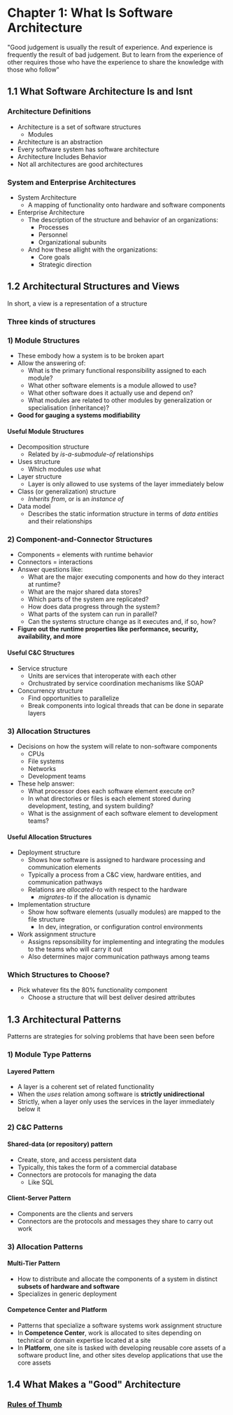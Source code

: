 # Chapter 1: What Is Software Architecture

"Good judgement is usually the result of experience. And experience is frequently the result of bad judgement. But to learn from the experience of other requires those who have the experience to share the knowledge with those who follow"

## 1.1 What Software Architecture Is and Isnt

### Architecture Definitions

* Architecture is a set of software structures
  * Modules
* Architecture is an abstraction
* Every software system has software architecture
* Architecture Includes Behavior
* Not all architectures are good architectures

### System and Enterprise Architectures

* System Architecture
  * A mapping of functionality onto hardware and software components
* Enterprise Architecture
  * The description of the structure and behavior of an organizations:
    * Processes
    * Personnel
    * Organizational subunits
  * And how these allight with the organizations:
    * Core goals
    * Strategic direction

## 1.2 Architectural Structures and Views

In short, a view is a representation of a structure

### Three kinds of structures

### 1) Module Structures

* These embody how a system is to be broken apart
* Allow the answering of:
  * What is the primary functional responsibility assigned to each module?
  * What other software elements is a module allowed to use?
  * What other software does it actually use and depend on?
  * What modules are related to other modules by generalization or specialisation (inheritance)?
* **Good for gauging a systems modifiability**

#### Useful Module Structures

* Decomposition structure
  * Related by *is-a-submodule-of* relationships
* Uses structure
  * Which modules *use* what
* Layer structure
  * Layer is only allowed to use systems of the layer immediately below
* Class (or generalization) structure
  * *Inherits from*, or is an *instance of*
* Data model
  * Describes the static information structure in terms of *data entities* and their relationships

### 2) Component-and-Connector Structures

* Components = elements with runtime behavior
* Connectors = interactions
* Answer questions like:
  * What are the major executing components and how do they interact at runtime?
  * What are the major shared data stores?
  * Which parts of the system are replicated?
  * How does data progress through the system?
  * What parts of the system can run in parallel?
  * Can the systems structure change as it executes and, if so, how?
* **Figure out the runtime properties like performance, security, availability, and more**

#### Useful C&C Structures

* Service structure
  * Units are services that interoperate with each other
  * Orchustrated by service coordination mechanisms like SOAP
* Concurrency structure
  * Find opportunities to parallelize
  * Break components into logical threads that can be done in separate layers

### 3) Allocation Structures

* Decisions on how the system will relate to non-software components
  * CPUs
  * File systems
  * Networks
  * Development teams
* These help answer:
  * What processor does each software element execute on?
  * In what directories or files is each element stored during development, testing, and system building?
  * What is the assignment of each software element to development teams?

#### Useful Allocation Structures

* Deployment structure
  * Shows how software is assigned to hardware processing and communication elements
  * Typically a process from a C&C view, hardware entities, and communication pathways
  * Relations are *allocated-to* with respect to the hardware
    * *migrates-to* if the allocation is dynamic
* Implementation structure
  * Show how software elements (usually modules) are mapped to the file structure
    * In dev, integration, or configuration control environments
* Work assignment structure
  * Assigns repsonsibility for implementing and integrating the modules to the teams who will carry it out
  * Also determines major communication pathways among teams

### Which Structures to Choose?

* Pick whatever fits the 80% functionality component
  * Choose a structure that will best deliver desired attributes

## 1.3 Architectural Patterns

Patterns are strategies for solving problems that have been seen before

### 1) Module Type Patterns

#### Layered Pattern

* A layer is a coherent set of related functionality
* When the *uses* relation among software is **strictly unidirectional**
* Strictly, when a layer only uses the services in the layer immediately below it

### 2) C&C Patterns

#### Shared-data (or repository) pattern

* Create, store, and access persistent data
* Typically, this takes the form of a commercial database
* Connectors are protocols for managing the data
  * Like SQL

#### Client-Server Pattern

* Components are the clients and servers
* Connectors are the protocols and messages they share to carry out work

### 3) Allocation Patterns

#### Multi-Tier Pattern

* How to distribute and allocate the components of a system in distinct **subsets of hardware and software**
* Specializes in generic deployment

#### Competence Center and Platform

* Patterns that specialize a software systems work assignment structure
* In **Competence Center**, work is allocated to sites depending on technical or domain expertise located at a site
* In **Platform**, one site is tasked with developing reusable core assets of a software product line, and other sites develop applications that use the core assets

## 1.4 What Makes a "Good" Architecture

### [Rules of Thumb](./RULES_OF_THUMB.md)

